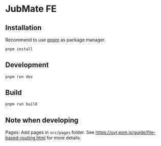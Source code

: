 # JubMate FE

## Installation

Recommend to use [pnpm](https://pnpm.io/) as package manager.

```bash
pnpm install
```

## Development

```bash
pnpm run dev
```

## Build

```bash
pnpm run build
```

## Note when developing

Pages: Add pages in `src/pages` folder. See https://uvr.esm.is/guide/file-based-routing.html for more details.